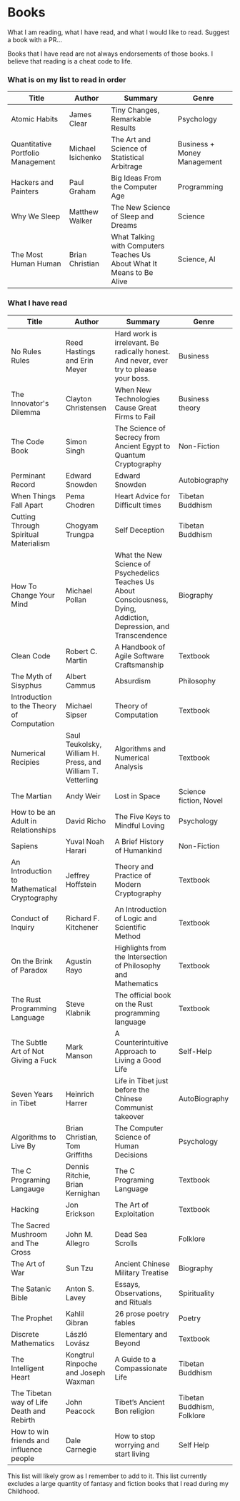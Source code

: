 # Books

What I am reading, what I have read, and what I would like to read. Suggest a book with a PR...

Books that I have read are not always endorsements of those books. I believe that reading is a cheat code to life.

### What is on my list to read in order

| Title        | Author    | Summary | Genre |
|--------------|-----------|---------|-------|
| Atomic Habits  | James Clear | Tiny Changes, Remarkable Results | Psychology |
| Quantitative Portfolio Management  | Michael Isichenko | The Art and Science of Statistical Arbitrage |  Business + Money Management |
| Hackers and Painters | Paul Graham | Big Ideas From the Computer Age| Programming |
| Why We Sleep | Matthew Walker | The New Science of Sleep and Dreams | Science |
| The Most Human Human | Brian Christian | What Talking with Computers Teaches Us About What It Means to Be Alive | Science, AI |


### What I have read

| Title        | Author    | Summary | Genre |
|--------------|-----------|---------|-------|
| No Rules Rules | Reed Hastings and Erin Meyer | Hard work is irrelevant. Be radically honest. And never, ever try to please your boss. | Business|
| The Innovator's Dilemma | Clayton Christensen | When New Technologies Cause Great Firms to Fail | Business theory|
| The Code Book | Simon Singh | The Science of Secrecy from Ancient Egypt to Quantum Cryptography | Non-Fiction |
| Perminant Record | Edward Snowden | Edward Snowden | Autobiography |
| When Things Fall Apart | Pema Chodren | Heart Advice for Difficult times | 	Tibetan Buddhism |
| Cutting Through Spiritual Materialism | Chogyam Trungpa | Self Deception | 	Tibetan Buddhism |
| How To Change Your Mind | Michael Pollan | What the New Science of Psychedelics Teaches Us About Consciousness, Dying, Addiction, Depression, and Transcendence | Biography |
| Clean Code | Robert C. Martin | A Handbook of Agile Software Craftsmanship | Textbook |
| The Myth of Sisyphus | Albert Cammus | Absurdism | Philosophy |
| Introduction to the Theory of Computation | Michael Sipser | Theory of Computation | Textbook |
| Numerical Recipies | Saul Teukolsky, William H. Press, and William T. Vetterling | Algorithms and Numerical Analysis | Textbook |
| The Martian| Andy Weir | Lost in Space | Science fiction, Novel |
| How to be an Adult in Relationships | David Richo | The Five Keys to Mindful Loving | Psychology |
| Sapiens | Yuval Noah Harari | A Brief History of Humankind | Non-Fiction |
| An Introduction to Mathematical Cryptography | Jeffrey Hoffstein | Theory and Practice of Modern Cryptography | Textbook |
| Conduct of Inquiry | Richard F. Kitchener | An Introduction of Logic and Scientific Method | Textbook |
| On the Brink of Paradox | Agustín Rayo | Highlights from the Intersection of Philosophy and Mathematics | Textbook |
| The Rust Programming Language | Steve Klabnik | The official book on the Rust programming language | Textbook |
| The Subtle Art of Not Giving a Fuck | Mark Manson | A Counterintuitive Approach to Living a Good Life | Self-Help |
| Seven Years in Tibet | Heinrich Harrer | Life in Tibet just before the Chinese Communist takeover | AutoBiography |
| Algorithms to Live By | Brian Christian, Tom Griffiths | The Computer Science of Human Decisions | Psychology |
| The C Programing Langauge | Dennis Ritchie, Brian Kernighan | The C Programing Language | Textbook |
| Hacking | Jon Erickson | The Art of Exploitation | Textbook |
| The Sacred Mushroom and The Cross | John M. Allegro | Dead Sea Scrolls | Folklore |
| The Art of War | Sun Tzu | Ancient Chinese Military Treatise | Biography |
| The Satanic Bible | Anton S. Lavey | Essays, Observations, and Rituals | Spirituality |
| The Prophet | Kahlil Gibran | 26 prose poetry fables | Poetry |
| Discrete Mathematics | László Lovász | Elementary and Beyond | Textbook |
| The Intelligent Heart | Kongtrul Rinpoche and Joseph Waxman | A Guide to a Compassionate Life | Tibetan Buddhism |
| The Tibetan way of Life Death and Rebirth | John Peacock | Tibet’s Ancient Bon religion | Tibetan Buddhism, Folklore |
| How to win friends and influence people | Dale Carnegie | How to stop worrying and start living | Self Help |

This list will likely grow as I remember to add to it. This list currently excludes a large quantity of fantasy and fiction books that I read during my Childhood. 
